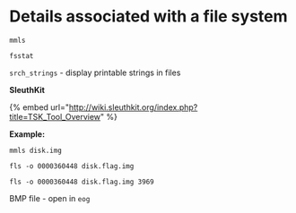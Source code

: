 # Details associated with a file system

`mmls`

`fsstat`

`srch_strings` - display printable strings in files

**SleuthKit**

{% embed url="http://wiki.sleuthkit.org/index.php?title=TSK_Tool_Overview" %}

**Example:**

`mmls disk.img`&#x20;

`fls -o 0000360448 disk.flag.img`

`fls -o 0000360448 disk.flag.img 3969`

BMP file - open in `eog`&#x20;

